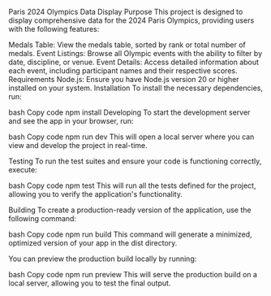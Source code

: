 Paris 2024 Olympics Data Display
Purpose
This project is designed to display comprehensive data for the 2024 Paris Olympics, providing users with the following features:

Medals Table: View the medals table, sorted by rank or total number of medals.
Event Listings: Browse all Olympic events with the ability to filter by date, discipline, or venue.
Event Details: Access detailed information about each event, including participant names and their respective scores.
Requirements
Node.js: Ensure you have Node.js version 20 or higher installed on your system.
Installation
To install the necessary dependencies, run:

bash
Copy code
npm install
Developing
To start the development server and see the app in your browser, run:

bash
Copy code
npm run dev
This will open a local server where you can view and develop the project in real-time.

Testing
To run the test suites and ensure your code is functioning correctly, execute:

bash
Copy code
npm test
This will run all the tests defined for the project, allowing you to verify the application's functionality.

Building
To create a production-ready version of the application, use the following command:

bash
Copy code
npm run build
This command will generate a minimized, optimized version of your app in the dist directory.

You can preview the production build locally by running:

bash
Copy code
npm run preview
This will serve the production build on a local server, allowing you to test the final output.
